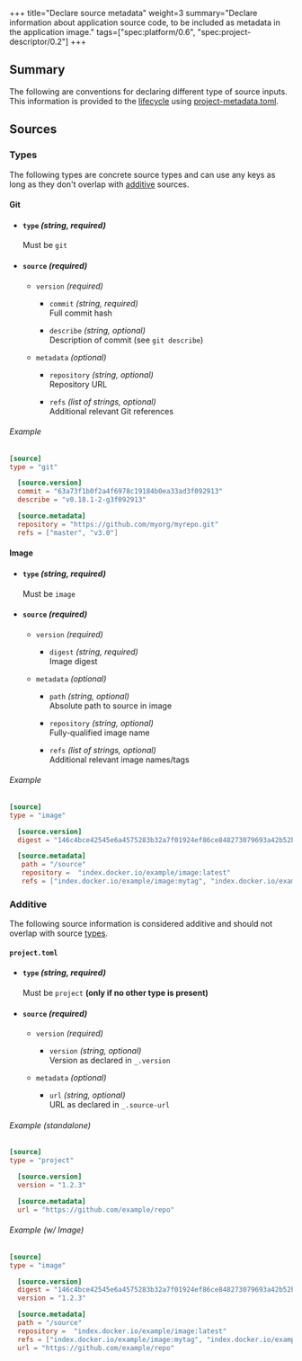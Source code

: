 +++
title="Declare source metadata"
weight=3
summary="Declare information about application source code, to be included as metadata in the application image."
tags=["spec:platform/0.6", "spec:project-descriptor/0.2"]
+++

## Summary

The following are conventions for declaring different type of source inputs.
This information is provided to the [lifecycle][lifecycle] using [project-metadata.toml][project-metadata].

## Sources

### Types

The following types are concrete source types and can use any keys as long as they don't overlap with [additive](#additive) sources.

#### Git

- #### `type` _(string, required)_
  Must be `git`

- #### `source` _(required)_

  - `version` _(required)_
    
    - `commit` _(string, required)_\
      Full commit hash

    - `describe` _(string, optional)_\
      Description of commit (see `git describe`)

  - `metadata`  _(optional)_
    
    - `repository` _(string, optional)_\
      Repository URL

    - `refs` _(list of strings, optional)_\
      Additional relevant Git references

###### Example

```toml
[source]
type = "git"

  [source.version]
  commit = "63a73f1b0f2a4f6978c19184b0ea33ad3f092913"
  describe = "v0.18.1-2-g3f092913"

  [source.metadata]
  repository = "https://github.com/myorg/myrepo.git"
  refs = ["master", "v3.0"]
```

#### Image

- #### `type` _(string, required)_
  Must be `image`

- #### `source` _(required)_

  - `version` _(required)_
    
    - `digest` _(string, required)_\
      Image digest

  - `metadata`  _(optional)_
    
    - `path` _(string, optional)_\
      Absolute path to source in image

    - `repository` _(string, optional)_\
      Fully-qualified image name

    - `refs` _(list of strings, optional)_\
      Additional relevant image names/tags

###### Example

```toml
[source]
type = "image"

  [source.version]
  digest = "146c4bce42545e6a4575283b32a7f01924ef86ce848273079693a42b52b27321"

  [source.metadata]
   path = "/source"
   repository =  "index.docker.io/example/image:latest"
   refs = ["index.docker.io/example/image:mytag", "index.docker.io/example/image@sha256:146c4bce42545e6a4575283b32a7f01924ef86ce848273079693a42b52b27321"]
```

### Additive

The following source information is considered additive and should not overlap with source [types](#types).

#### `project.toml`

- #### `type` _(string, required)_
  Must be `project` **(only if no other type is present)**

- #### `source` _(required)_

  - `version` _(required)_
    
    - `version` _(string, optional)_\
      Version as declared in `_.version`

  - `metadata`  _(optional)_
    
    - `url` _(string, optional)_\
      URL as declared in `_.source-url`

###### Example (standalone)

```toml
[source]
type = "project"

  [source.version]
  version = "1.2.3"

  [source.metadata]
  url = "https://github.com/example/repo"
```

###### Example (w/ Image)

```toml
[source]
type = "image"

  [source.version]
  digest = "146c4bce42545e6a4575283b32a7f01924ef86ce848273079693a42b52b27321"
  version = "1.2.3"

  [source.metadata]
  path = "/source"
  repository =  "index.docker.io/example/image:latest"
  refs = ["index.docker.io/example/image:mytag", "index.docker.io/example/image@sha256:146c4bce42545e6a4575283b32a7f01924ef86ce848273079693a42b52b27321"]
  url = "https://github.com/example/repo"
```

[lifecycle]: /docs/for-platform-operators/concepts/lifecycle/
[project-metadata]: https://github.com/buildpacks/spec/blob/platform/0.7/platform.md#project-metadatatoml-toml
